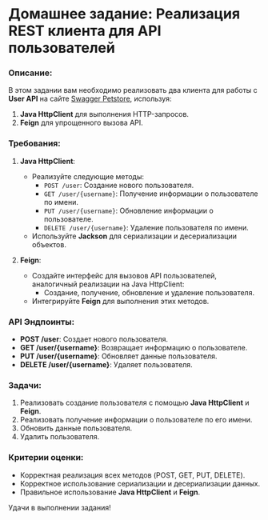 # Домашнее задание: Реализация REST клиента для API пользователей

### Описание:
В этом задании вам необходимо реализовать два клиента для работы с **User API** на сайте [Swagger Petstore](https://petstore.swagger.io/#/user), используя:
1. **Java HttpClient** для выполнения HTTP-запросов.
2. **Feign** для упрощенного вызова API.

### Требования:
1. **Java HttpClient**:
   - Реализуйте следующие методы:
     - `POST /user`: Создание нового пользователя.
     - `GET /user/{username}`: Получение информации о пользователе по имени.
     - `PUT /user/{username}`: Обновление информации о пользователе.
     - `DELETE /user/{username}`: Удаление пользователя по имени.
   - Используйте **Jackson** для сериализации и десериализации объектов.

2. **Feign**:
   - Создайте интерфейс для вызовов API пользователей, аналогичный реализации на Java HttpClient:
     - Создание, получение, обновление и удаление пользователя.
   - Интегрируйте **Feign** для выполнения этих методов.

### API Эндпоинты:
- **POST /user**: Создает нового пользователя.
- **GET /user/{username}**: Возвращает информацию о пользователе.
- **PUT /user/{username}**: Обновляет данные пользователя.
- **DELETE /user/{username}**: Удаляет пользователя.

### Задачи:
1. Реализовать создание пользователя с помощью **Java HttpClient** и **Feign**.
2. Реализовать получение информации о пользователе по его имени.
3. Обновить данные пользователя.
4. Удалить пользователя.

### Критерии оценки:
- Корректная реализация всех методов (POST, GET, PUT, DELETE).
- Корректное использование сериализации и десериализации данных.
- Правильное использование **Java HttpClient** и **Feign**.

Удачи в выполнении задания!